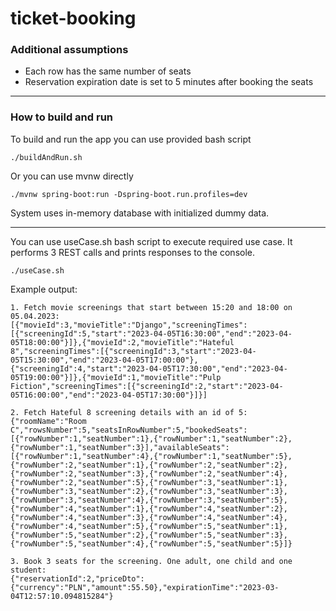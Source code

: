# ticket-booking


### Additional assumptions
- Each row has the same number of seats
- Reservation expiration date is set to 5 minutes after booking the seats

---

### How to build and run

To build and run the app you can use provided bash script
```
./buildAndRun.sh
```
Or you can use mvnw directly
```
./mvnw spring-boot:run -Dspring-boot.run.profiles=dev
```

System uses in-memory database with initialized dummy data.

---
You can use useCase.sh bash script to execute required use case.
It performs 3 REST calls and prints responses to the console.
```
./useCase.sh
```

Example output:
```agsl
1. Fetch movie screenings that start between 15:20 and 18:00 on 05.04.2023: 
[{"movieId":3,"movieTitle":"Django","screeningTimes":[{"screeningId":5,"start":"2023-04-05T16:30:00","end":"2023-04-05T18:00:00"}]},{"movieId":2,"movieTitle":"Hateful 8","screeningTimes":[{"screeningId":3,"start":"2023-04-05T15:30:00","end":"2023-04-05T17:00:00"},{"screeningId":4,"start":"2023-04-05T17:30:00","end":"2023-04-05T19:00:00"}]},{"movieId":1,"movieTitle":"Pulp Fiction","screeningTimes":[{"screeningId":2,"start":"2023-04-05T16:00:00","end":"2023-04-05T17:30:00"}]}]

2. Fetch Hateful 8 screening details with an id of 5: 
{"roomName":"Room C","rowsNumber":5,"seatsInRowNumber":5,"bookedSeats":[{"rowNumber":1,"seatNumber":1},{"rowNumber":1,"seatNumber":2},{"rowNumber":1,"seatNumber":3}],"availableSeats":[{"rowNumber":1,"seatNumber":4},{"rowNumber":1,"seatNumber":5},{"rowNumber":2,"seatNumber":1},{"rowNumber":2,"seatNumber":2},{"rowNumber":2,"seatNumber":3},{"rowNumber":2,"seatNumber":4},{"rowNumber":2,"seatNumber":5},{"rowNumber":3,"seatNumber":1},{"rowNumber":3,"seatNumber":2},{"rowNumber":3,"seatNumber":3},{"rowNumber":3,"seatNumber":4},{"rowNumber":3,"seatNumber":5},{"rowNumber":4,"seatNumber":1},{"rowNumber":4,"seatNumber":2},{"rowNumber":4,"seatNumber":3},{"rowNumber":4,"seatNumber":4},{"rowNumber":4,"seatNumber":5},{"rowNumber":5,"seatNumber":1},{"rowNumber":5,"seatNumber":2},{"rowNumber":5,"seatNumber":3},{"rowNumber":5,"seatNumber":4},{"rowNumber":5,"seatNumber":5}]}

3. Book 3 seats for the screening. One adult, one child and one student: 
{"reservationId":2,"priceDto":{"currency":"PLN","amount":55.50},"expirationTime":"2023-03-04T12:57:10.094815284"}
```
